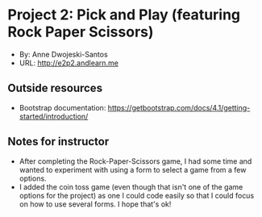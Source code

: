 
# Project 2: Pick and Play (featuring Rock Paper Scissors)
+ By: Anne Dwojeski-Santos
+ URL: <http://e2p2.andlearn.me>

## Outside resources
+ Bootstrap documentation: https://getbootstrap.com/docs/4.1/getting-started/introduction/

## Notes for instructor
+ After completing the Rock-Paper-Scissors game, I had some time and wanted to experiment with using a form to select a game from a few options.
+ I added the coin toss game (even though that isn't one of the game options for the project) as one I could code easily so that I could focus on how to use several forms. I hope that's ok!
